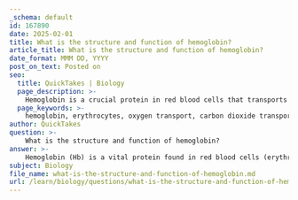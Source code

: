 ```yaml
---
_schema: default
id: 167890
date: 2025-02-01
title: What is the structure and function of hemoglobin?
article_title: What is the structure and function of hemoglobin?
date_format: MMM DD, YYYY
post_on_text: Posted on
seo:
  title: QuickTakes | Biology
  page_description: >-
    Hemoglobin is a crucial protein in red blood cells that transports oxygen and carbon dioxide throughout the body. Its structure, composed of four subunits with heme groups, allows efficient binding and release of gases, playing a significant role in maintaining metabolic demands and overall physiological function.
  page_keywords: >-
    hemoglobin, erythrocytes, oxygen transport, carbon dioxide transport, heme group, quaternary structure, alpha chains, beta chains, cooperative binding, oxygen dissociation curve, Bohr effect, sickle cell anemia, thalassemia, metalloprotein, homeostasis
author: QuickTakes
question: >-
    What is the structure and function of hemoglobin?
answer: >-
    Hemoglobin (Hb) is a vital protein found in red blood cells (erythrocytes) that plays a crucial role in the transport of oxygen and carbon dioxide throughout the body. Its structure and function are intricately linked, allowing it to efficiently carry out its physiological roles.\n\n### Structure of Hemoglobin\nHemoglobin is a globular metalloprotein with a quaternary structure, composed of four subunits: two alpha (α) and two beta (β) chains. Each subunit contains a heme group, which is a porphyrin ring with an iron atom at its center. This iron atom is essential for binding oxygen. The overall molecular weight of hemoglobin is approximately 64,000 Daltons, with each subunit weighing about 16,000 Daltons.\n\nThe heme groups allow hemoglobin to bind up to four oxygen molecules, as each heme can bind one molecule of oxygen. The binding of oxygen to one heme group induces a conformational change in the hemoglobin molecule, increasing its affinity for oxygen at the other heme sites. This cooperative binding mechanism is what gives hemoglobin its sigmoidal oxygen dissociation curve, allowing for efficient oxygen uptake in the lungs and release in the tissues.\n\n### Function of Hemoglobin\nThe primary function of hemoglobin is to transport oxygen from the lungs to the tissues and to carry carbon dioxide from the tissues back to the lungs. Approximately 98.5% of the oxygen in the blood is bound to hemoglobin, while only about 1.5% is dissolved in plasma. This high capacity for oxygen transport is critical for meeting the metabolic demands of tissues.\n\nIn addition to oxygen transport, hemoglobin also plays a role in the transport of carbon dioxide. It can bind to carbon dioxide to form carbamino compounds, which are then transported back to the lungs for exhalation. The Bohr effect describes how increased levels of carbon dioxide and hydrogen ions in the tissues lower hemoglobin's affinity for oxygen, facilitating oxygen release where it is most needed.\n\n### Clinical Implications\nAbnormalities in hemoglobin structure can lead to various medical conditions. For example, sickle cell anemia is caused by a mutation in the beta chain of hemoglobin, resulting in distorted red blood cells that can obstruct blood flow and reduce oxygen delivery. Other conditions, such as thalassemia, involve imbalances in the production of hemoglobin chains, leading to anemia.\n\nUnderstanding the structure and function of hemoglobin is essential for insights into human physiology and the pathophysiology of various diseases. Its ability to adapt to different physiological conditions, such as changes in pH, temperature, and levels of 2,3-diphosphoglycerate (DPG), further highlights its importance in maintaining homeostasis in the body.
subject: Biology
file_name: what-is-the-structure-and-function-of-hemoglobin.md
url: /learn/biology/questions/what-is-the-structure-and-function-of-hemoglobin
---
```


&nbsp;